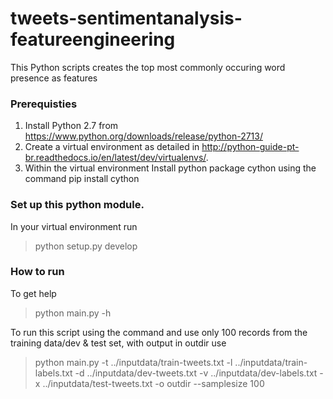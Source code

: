 # tweets-sentimentanalysis-featureengineering
This Python scripts creates the top most commonly occuring word presence as features 

### Prerequisties 
1. Install Python 2.7 from https://www.python.org/downloads/release/python-2713/
2. Create a virtual environment as detailed in http://python-guide-pt-br.readthedocs.io/en/latest/dev/virtualenvs/.
3. Within the virtual environment Install python package cython using the command
    pip install cython

### Set up this python module.
In your virtual environment run 
> python setup.py develop

### How to run 
To get help
> python main.py -h

To run this script using the command  and use only 100 records from the training data/dev & test set, with output in outdir use
> python main.py  -t ../inputdata/train-tweets.txt  -l ../inputdata/train-labels.txt -d ../inputdata/dev-tweets.txt  -v ../inputdata/dev-labels.txt  -x ../inputdata/test-tweets.txt -o outdir  --samplesize 100
  
